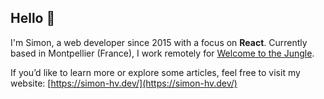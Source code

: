 ## Hello 👋

I'm Simon, a web developer since 2015 with a focus on **React**. Currently based in Montpellier (France), I work remotely for [Welcome to the Jungle](https://www.welcometothejungle.com/).

If you’d like to learn more or explore some articles, feel free to visit my website: [https://simon-hv.dev/](https://simon-hv.dev/)

